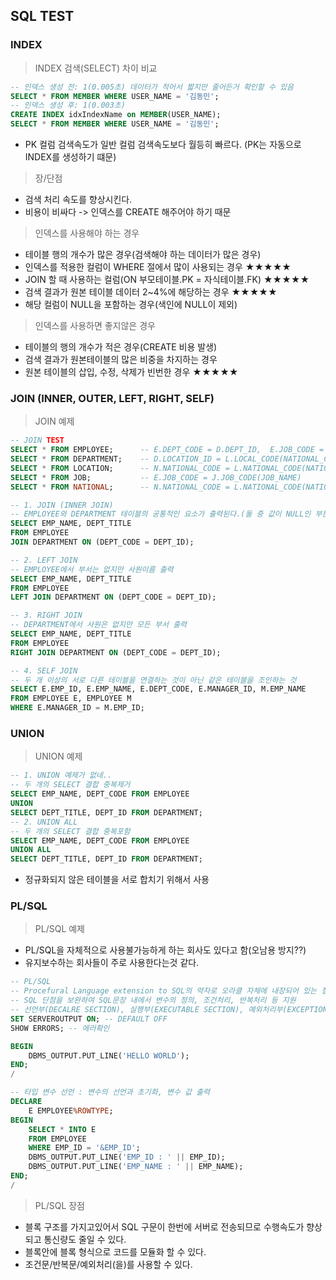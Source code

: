 ## SQL TEST

### INDEX
> INDEX 검색(SELECT) 차이 비교
```sql
-- 인덱스 생성 전: 1(0.005초) 데이터가 적어서 짧지만 줄어든거 확인할 수 있음
SELECT * FROM MEMBER WHERE USER_NAME = '김동민';
-- 인덱스 생성 후: 1(0.003초)
CREATE INDEX idxIndexName on MEMBER(USER_NAME);
SELECT * FROM MEMBER WHERE USER_NAME = '김동민';
```

+ PK 컬럼 검색속도가 일반 컬럼 검색속도보다 월등히 빠르다. (PK는 자동으로 INDEX를 생성하기 떄문)
> 장/단점
+ 검색 처리 속도를 향상시킨다.
+ 비용이 비싸다 -> 인덱스를 CREATE 해주어야 하기 때문
> 인덱스를 사용해야 하는 경우
+ 테이블 행의 개수가 많은 경우(검색해야 하는 데이터가 많은 경우) 
+ 인덱스를 적용한 컬럼이 WHERE 절에서 많이 사용되는 경우 ★★★★★
+ JOIN 할 때 사용하는 컬럼(ON 부모테이블.PK = 자식테이블.FK) ★★★★★
+ 검색 결과가 원본 테이블 데이터 2~4%에 해당하는 경우 ★★★★★
+ 해당 컬럼이 NULL을 포함하는 경우(색인에 NULL이 제외)
> 인덱스를 사용하면 좋지않은 경우
+ 테이블의 행의 개수가 적은 경우(CREATE 비용 발생)
+ 검색 결과가 원본테이블의 많은 비중을 차지하는 경우
+ 원본 테이블의 삽입, 수정, 삭제가 빈번한 경우 ★★★★★

### JOIN (INNER, OUTER, LEFT, RIGHT, SELF)
> JOIN 예제
```sql
-- JOIN TEST
SELECT * FROM EMPLOYEE;      -- E.DEPT_CODE = D.DEPT_ID,  E.JOB_CODE = J.JOB_CODE(JOB_NAME)
SELECT * FROM DEPARTMENT;    -- D.LOCATION_ID = L.LOCAL_CODE(NATIONAL_CODE, LOCAL_NAME)
SELECT * FROM LOCATION;      -- N.NATIONAL_CODE = L.NATIONAL_CODE(NATIONAL_NAME)
SELECT * FROM JOB;           -- E.JOB_CODE = J.JOB_CODE(JOB_NAME)
SELECT * FROM NATIONAL;      -- N.NATIONAL_CODE = L.NATIONAL_CODE(NATIONAL_NAME)

-- 1. JOIN (INNER JOIN)
-- EMPLOYEE와 DEPARTMENT 테이블의 공통적인 요소가 출력된다.(둘 중 값이 NULL인 부분은 제외)
SELECT EMP_NAME, DEPT_TITLE
FROM EMPLOYEE
JOIN DEPARTMENT ON (DEPT_CODE = DEPT_ID);

-- 2. LEFT JOIN
-- EMPLOYEE에서 부서는 없지만 사원이름 출력
SELECT EMP_NAME, DEPT_TITLE
FROM EMPLOYEE
LEFT JOIN DEPARTMENT ON (DEPT_CODE = DEPT_ID);

-- 3. RIGHT JOIN
-- DEPARTMENT에서 사원은 없지만 모든 부서 출력
SELECT EMP_NAME, DEPT_TITLE
FROM EMPLOYEE
RIGHT JOIN DEPARTMENT ON (DEPT_CODE = DEPT_ID);

-- 4. SELF JOIN
-- 두 개 이상의 서로 다른 테이블을 연결하는 것이 아닌 같은 테이블을 조인하는 것
SELECT E.EMP_ID, E.EMP_NAME, E.DEPT_CODE, E.MANAGER_ID, M.EMP_NAME
FROM EMPLOYEE E, EMPLOYEE M
WHERE E.MANAGER_ID = M.EMP_ID;
```
### UNION
> UNION 예제
```SQL 
-- 1. UNION 예제가 없네..
-- 두 개의 SELECT 결합 중복제거
SELECT EMP_NAME, DEPT_CODE FROM EMPLOYEE
UNION
SELECT DEPT_TITLE, DEPT_ID FROM DEPARTMENT;
-- 2. UNION ALL
-- 두 개의 SELECT 결합 중복포함
SELECT EMP_NAME, DEPT_CODE FROM EMPLOYEE
UNION ALL
SELECT DEPT_TITLE, DEPT_ID FROM DEPARTMENT;
```
+ 정규화되지 않은 테이블을 서로 합치기 위해서 사용

### PL/SQL
> PL/SQL 예제
+ PL/SQL을 자체적으로 사용불가능하게 하는 회사도 있다고 함(오남용 방지??)
+ 유지보수하는 회사들이 주로 사용한다는것 같다.
```SQL
-- PL/SQL
-- Procefural Language extension to SQL의 약자로 오라클 자체에 내장되어 있는 절차적 언어
-- SQL 단점을 보완하여 SQL문장 내에서 변수의 정의, 조건처리, 반복처리 등 지원
-- 선언부(DECALRE SECTION), 실행부(EXECUTABLE SECTION), 예외처리부(EXCEPTION SECTION)로 나누어져 있음
SET SERVEROUTPUT ON; -- DEFAULT OFF
SHOW ERRORS; -- 에러확인

BEGIN
    DBMS_OUTPUT.PUT_LINE('HELLO WORLD');
END;
/

-- 타입 변수 선언 : 변수의 선언과 초기화, 변수 값 출력
DECLARE
    E EMPLOYEE%ROWTYPE;
BEGIN
    SELECT * INTO E
    FROM EMPLOYEE
    WHERE EMP_ID = '&EMP_ID';
    DBMS_OUTPUT.PUT_LINE('EMP_ID : ' || EMP_ID);
    DBMS_OUTPUT.PUT_LINE('EMP_NAME : ' || EMP_NAME);    
END;
/
```
> PL/SQL 장점
+ 블록 구조를 가지고있어서 SQL 구문이 한번에 서버로 전송되므로 수행속도가 향상되고 통신량도 줄일 수 있다.
+ 블록안에 블록 형식으로 코드를 모듈화 할 수 있다.
+ 조건문/반복문/예외처리(을)를 사용할 수 있다.
